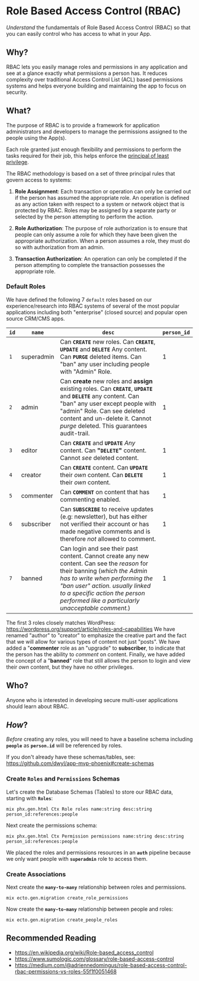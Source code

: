 # Role Based Access Control (RBAC)

_Understand_ the fundamentals of Role Based Access Control (RBAC)
so that you can easily control who has access to what in your App.

## Why?

RBAC lets you easily manage roles and permissions in any application
and see at a glance exactly what permissions a person has.
It reduces complexity over traditional
Access Control List (ACL) based permissions systems
and helps everyone building and maintaining the app
to focus on security.


## What?

The purpose of RBAC is to provide a framework
for application administrators and developers
to manage the permissions assigned to the people using the App(s).

Each role granted just enough flexibility and permissions 
to perform the tasks required for their job, 
this helps enforce the 
[principal of least privilege](https://en.wikipedia.org/wiki/Principle_of_least_privilege).

The RBAC methodology is based on a set of three principal rules 
that govern access to systems:

1. **Role Assignment**: 
Each transaction or operation can only be carried out 
if the person has assumed the appropriate role. 
An operation is defined as any action taken 
with respect to a system or network object that is protected by RBAC. 
Roles may be assigned by a separate party 
or selected by the person attempting to perform the action.

2. **Role Authorization**: 
The purpose of role authorization 
is to ensure that people can only assume a role 
for which they have been given the appropriate authorization. 
When a person assumes a role, 
they must do so with authorization from an admin.

3. **Transaction Authorization**: 
An operation can only be completed 
if the person attempting to complete the transaction 
possesses the appropriate role.


### Default Roles

We have defined the following 7 `default` roles based on our experience/research 
into RBAC systems of several of the most popular applications
including both "enterprise" (closed source) and popular open source CRM/CMS apps.

| **`id`** | **`name`** | **`desc`** | `person_id` |
| -------- | ---------- | ---------- | ----------- |
| `1` | superadmin | Can **`CREATE`** new roles. Can **`CREATE`**, **`UPDATE`** and **`DELETE`** Any content. Can **`PURGE`** deleted items. Can "ban" any user including people with "Admin" Role. | 1 |
| `2` | admin | Can **create** new roles and **assign** existing roles. Can **`CREATE`**, **`UPDATE`** and **`DELETE`** any content. Can "ban" any user except people with "admin" Role. Can see deleted content and un-delete it. Cannot _purge_ deleted. This guarantees audit-trail. | 1 | 
| `3` | editor | Can **`CREATE`** and **`UPDATE`** _Any_ content. Can **"`DELETE`"** content. Cannot _see_ deleted content. | 1 |
| `4` | creator | Can **`CREATE`** content. Can **`UPDATE`** their _own_ content. Can **`DELETE`** their _own_ content. | 1 |
| `5` | commenter | Can **`COMMENT`** on content that has commenting enabled. | 1 |
| `6` | subscriber | Can **`SUBSCRIBE`** to receive updates (e.g: newsletter), but has either not verified their account or has made negative comments and is therefore _not_ allowed to comment. | 1 |
| `7` | banned | Can login and see their past content. Cannot create any new content. Can see the _reason_ for their banning (_which the Admin has to write when performing the "ban user" action. usually linked to a specific action the person performed like a particularly unacceptable comment._) | 1 | 

The first 3 roles closely matches WordPress: 
https://wordpress.org/support/article/roles-and-capabilities
We have renamed "author" to "creator" to emphasize the creative part
and the fact that we will allow for various types of content not just "posts".
We have added a "**commenter** role as an "upgrade" to **subscriber**,
to indicate that the person has the ability to _comment_ on content.
Finally, we have added the concept of a "**banned**" role
that still allows the person to login and view their _own_ content,
but they have no other privileges.




## Who?

Anyone who is interested in developing secure multi-user applications
should learn about RBAC.


## _How_?

_Before_ creating any roles,
you will need to have a baseline schema including **`people`**
as **`person.id`** will be referenced by roles.

If you don't already have these schemas/tables,
see: https://github.com/dwyl/app-mvp-phoenix#create-schemas


### Create `Roles` and `Permissions` Schemas

Let's create the Database Schemas (Tables) 
to store our RBAC data,
starting with **`Roles`**:

```
mix phx.gen.html Ctx Role roles name:string desc:string person_id:references:people
```

Next create the permissions schema:
```
mix phx.gen.html Ctx Permission permissions name:string desc:string person_id:references:people
```

We placed the roles and permissions resources in an **`auth`** pipeline
because we only want people with **`superadmin`** role to access them.


### Create Associations

Next create the **`many-to-many`** relationship 
between roles and permissions.

```
mix ecto.gen.migration create_role_permissions
```


Now create the **`many-to-many`** relationship between people and roles:

```
mix ecto.gen.migration create_people_roles
```





## Recommended Reading

+ https://en.wikipedia.org/wiki/Role-based_access_control
+ https://www.sumologic.com/glossary/role-based-access-control
+ https://medium.com/@adriennedomingus/role-based-access-control-rbac-permissions-vs-roles-55f1f0051468
